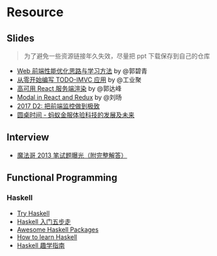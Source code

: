 # Resource

## Slides 
> 为了避免一些资源链接年久失效，尽量把 ppt 下载保存到自己的仓库

- [Web 前端性能优化思路与学习方法](https://github.com/meikidd/resource/raw/master/slides/Web%20%E5%89%8D%E7%AB%AF%E6%80%A7%E8%83%BD%E4%BC%98%E5%8C%96%E6%80%9D%E8%B7%AF%E4%B8%8E%E5%AD%A6%E4%B9%A0%E6%96%B9%E6%B3%95-%E9%83%AD%E7%A2%A7%E9%9D%92.pdf) by @郭碧青
- [从零开始编写 TODO-IMVC 应用](http://lucifier129.github.io/webppt/04.html#/) by @工业聚
- [高可用 React 服务端渲染](http://slides.com/dfguo/react-ssr#/) by @郭达峰
- [Modal in React and Redux](http://slides.com/zation/modal-in-react-and-redux#/) by @刘旸
- [2017 D2: 把前端监控做到极致](https://tianchi.aliyun.com/competition/videoStream.html#postsId=3631)
- [圆桌时间 - 蚂蚁金服体验科技的发展及未来](http://v.youku.com/v_show/id_XMzMwNTg0NjA2OA==.html)


## Interview

- [魔法哥 2013 笔试题曝光（附完整解答）](https://github.com/cssmagic/blog/issues/69)

## Functional Programming

### Haskell

- [Try Haskell](http://tryhaskell.org/)
- [Haskell 入门五步走](https://wiki.haskell.org/Cn/Haskell_%E5%85%A5%E9%97%A8%E4%BA%94%E6%AD%A5%E8%B5%B0)
- [Awesome Haskell Packages](https://haskell.libhunt.com/)
- [How to learn Haskell](https://github.com/bitemyapp/learnhaskell)
- [Haskell 趣学指南](http://fleurer-lee.com/lyah/)